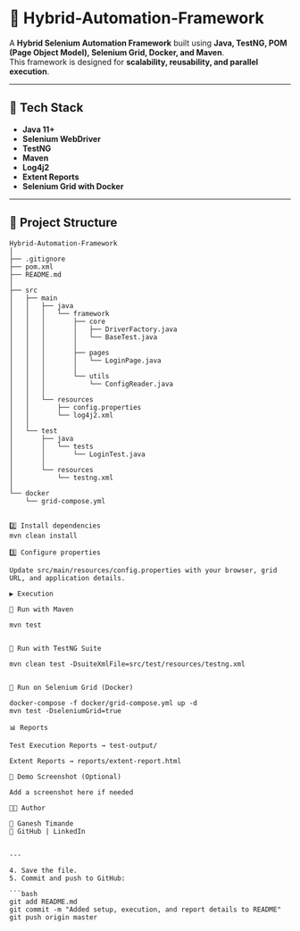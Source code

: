 # 🚀 Hybrid-Automation-Framework

A **Hybrid Selenium Automation Framework** built using **Java, TestNG, POM (Page Object Model), Selenium Grid, Docker, and Maven**.  
This framework is designed for **scalability, reusability, and parallel execution**.

---

## 📌 Tech Stack
- **Java 11+**
- **Selenium WebDriver**
- **TestNG**
- **Maven**
- **Log4j2**
- **Extent Reports**
- **Selenium Grid with Docker**

---

## 📂 Project Structure

```text
Hybrid-Automation-Framework
│
├── .gitignore
├── pom.xml
├── README.md
│
├── src
│   ├── main
│   │   ├── java
│   │   │   └── framework
│   │   │       ├── core
│   │   │       │   ├── DriverFactory.java
│   │   │       │   └── BaseTest.java
│   │   │       │
│   │   │       ├── pages
│   │   │       │   └── LoginPage.java
│   │   │       │
│   │   │       └── utils
│   │   │           └── ConfigReader.java
│   │   │
│   │   └── resources
│   │       ├── config.properties
│   │       └── log4j2.xml
│   │
│   └── test
│       ├── java
│       │   └── tests
│       │       └── LoginTest.java
│       │
│       └── resources
│           └── testng.xml
│
└── docker
    └── grid-compose.yml


2️⃣ Install dependencies
mvn clean install

3️⃣ Configure properties

Update src/main/resources/config.properties with your browser, grid URL, and application details.

▶️ Execution

🔹 Run with Maven

mvn test


🔹 Run with TestNG Suite

mvn clean test -DsuiteXmlFile=src/test/resources/testng.xml


🔹 Run on Selenium Grid (Docker)

docker-compose -f docker/grid-compose.yml up -d
mvn test -DseleniumGrid=true

📊 Reports

Test Execution Reports → test-output/

Extent Reports → reports/extent-report.html

📸 Demo Screenshot (Optional)

Add a screenshot here if needed

🧑‍💻 Author

👤 Ganesh Timande
🔗 GitHub | LinkedIn


---

4. Save the file.  
5. Commit and push to GitHub:  

```bash
git add README.md
git commit -m "Added setup, execution, and report details to README"
git push origin master
